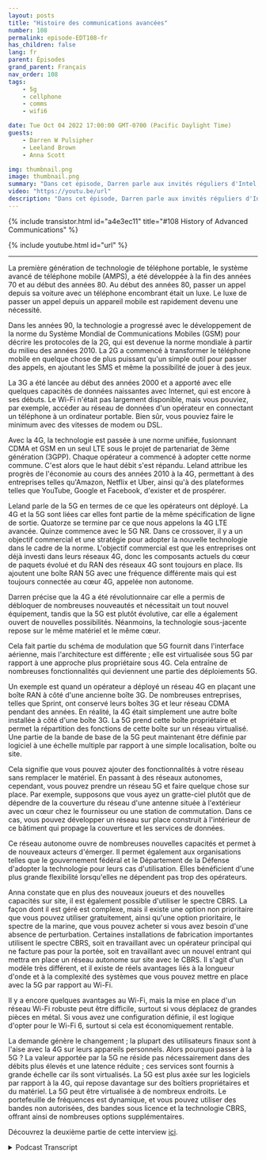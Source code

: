 ```yaml
---
layout: posts
title: "Histoire des communications avancées"
number: 108
permalink: episode-EDT108-fr
has_children: false
lang: fr
parent: Épisodes
grand_parent: Français
nav_order: 108
tags:
    - 5g
    - cellphone
    - comms
    - wifi6

date: Tue Oct 04 2022 17:00:00 GMT-0700 (Pacific Daylight Time)
guests:
    - Darren W Pulsipher
    - Leeland Brown
    - Anna Scott

img: thumbnail.png
image: thumbnail.png
summary: "Dans cet épisode, Darren parle aux invités réguliers d'Intel, Leland Brown, ingénieur principal : directeur technique des communications avancées, et Dr Anna Scott, architecte principal des technologies de pointe pour le secteur public, de l'histoire des communications avancées."
video: "https://youtu.be/url"
description: "Dans cet épisode, Darren parle aux invités réguliers d'Intel, Leland Brown, ingénieur principal : directeur technique des communications avancées, et Dr Anna Scott, architecte principal des technologies de pointe pour le secteur public, de l'histoire des communications avancées."
---
```


<div>
{% include transistor.html id="a4e3ec11" title="#108 History of Advanced Communications" %}

{% include youtube.html id="url" %}
</div>

---

La première génération de technologie de téléphone portable, le système avancé de téléphone mobile (AMPS), a été développée à la fin des années 70 et au début des années 80. Au début des années 80, passer un appel depuis sa voiture avec un téléphone encombrant était un luxe. Le luxe de passer un appel depuis un appareil mobile est rapidement devenu une nécessité.

Dans les années 90, la technologie a progressé avec le développement de la norme du Système Mondial de Communications Mobiles (GSM) pour décrire les protocoles de la 2G, qui est devenue la norme mondiale à partir du milieu des années 2010. La 2G a commencé à transformer le téléphone mobile en quelque chose de plus puissant qu'un simple outil pour passer des appels, en ajoutant les SMS et même la possibilité de jouer à des jeux.

La 3G a été lancée au début des années 2000 et a apporté avec elle quelques capacités de données naissantes avec Internet, qui est encore à ses débuts. Le Wi-Fi n'était pas largement disponible, mais vous pouviez, par exemple, accéder au réseau de données d'un opérateur en connectant un téléphone à un ordinateur portable. Bien sûr, vous pouviez faire le minimum avec des vitesses de modem ou DSL.

Avec la 4G, la technologie est passée à une norme unifiée, fusionnant CDMA et GSM en un seul LTE sous le projet de partenariat de 3ème génération (3GPP). Chaque opérateur a commencé à adopter cette norme commune. C'est alors que le haut débit s'est répandu. Leland attribue les progrès de l'économie au cours des années 2010 à la 4G, permettant à des entreprises telles qu'Amazon, Netflix et Uber, ainsi qu'à des plateformes telles que YouTube, Google et Facebook, d'exister et de prospérer.

Leland parle de la 5G en termes de ce que les opérateurs ont déployé. La 4G et la 5G sont liées car elles font partie de la même spécification de ligne de sortie. Quatorze se termine par ce que nous appelons la 4G LTE avancée. Quinze commence avec le 5G NR. Dans ce crossover, il y a un objectif commercial et une stratégie pour adopter la nouvelle technologie dans le cadre de la norme. L'objectif commercial est que les entreprises ont déjà investi dans leurs réseaux 4G, donc les composants actuels du cœur de paquets évolué et du RAN des réseaux 4G sont toujours en place. Ils ajoutent une boîte RAN 5G avec une fréquence différente mais qui est toujours connectée au cœur 4G, appelée non autonome.

Darren précise que la 4G a été révolutionnaire car elle a permis de débloquer de nombreuses nouveautés et nécessitait un tout nouvel équipement, tandis que la 5G est plutôt évolutive, car elle a également ouvert de nouvelles possibilités. Néanmoins, la technologie sous-jacente repose sur le même matériel et le même cœur.

Cela fait partie du schéma de modulation que 5G fournit dans l'interface aérienne, mais l'architecture est différente ; elle est virtualisée sous 5G par rapport à une approche plus propriétaire sous 4G. Cela entraîne de nombreuses fonctionnalités qui deviennent une partie des déploiements 5G.

Un exemple est quand un opérateur a déployé un réseau 4G en plaçant une boîte RAN à côté d'une ancienne boîte 3G. De nombreuses entreprises, telles que Sprint, ont conservé leurs boîtes 3G et leur réseau CDMA pendant des années. En réalité, la 4G était simplement une autre boîte installée à côté d'une boîte 3G. La 5G prend cette boîte propriétaire et permet la répartition des fonctions de cette boîte sur un réseau virtualisé. Une partie de la bande de base de la 5G peut maintenant être définie par logiciel à une échelle multiple par rapport à une simple localisation, boîte ou site.

Cela signifie que vous pouvez ajouter des fonctionnalités à votre réseau sans remplacer le matériel. En passant à des réseaux autonomes, cependant, vous pouvez prendre un réseau 5G et faire quelque chose sur place. Par exemple, supposons que vous ayez un gratte-ciel plutôt que de dépendre de la couverture du réseau d'une antenne située à l'extérieur avec un cœur chez le fournisseur ou une station de commutation. Dans ce cas, vous pouvez développer un réseau sur place construit à l'intérieur de ce bâtiment qui propage la couverture et les services de données.

Ce réseau autonome ouvre de nombreuses nouvelles capacités et permet à de nouveaux acteurs d'émerger. Il permet également aux organisations telles que le gouvernement fédéral et le Département de la Défense d'adopter la technologie pour leurs cas d'utilisation. Elles bénéficient d'une plus grande flexibilité lorsqu'elles ne dépendent pas trop des opérateurs.

Anna constate que en plus des nouveaux joueurs et des nouvelles capacités sur site, il est également possible d'utiliser le spectre CBRS. La façon dont il est géré est complexe, mais il existe une option non prioritaire que vous pouvez utiliser gratuitement, ainsi qu'une option prioritaire, le spectre de la marine, que vous pouvez acheter si vous avez besoin d'une absence de perturbation. Certaines installations de fabrication importantes utilisent le spectre CBRS, soit en travaillant avec un opérateur principal qui ne facture pas pour la portée, soit en travaillant avec un nouvel entrant qui mettra en place un réseau autonome sur site avec le CBRS. Il s'agit d'un modèle très différent, et il existe de réels avantages liés à la longueur d'onde et à la complexité des systèmes que vous pouvez mettre en place avec la 5G par rapport au Wi-Fi.

Il y a encore quelques avantages au Wi-Fi, mais la mise en place d'un réseau Wi-Fi robuste peut être difficile, surtout si vous déplacez de grandes pièces en métal. Si vous avez une configuration définie, il est logique d'opter pour le Wi-Fi 6, surtout si cela est économiquement rentable.

La demande génère le changement ; la plupart des utilisateurs finaux sont à l'aise avec la 4G sur leurs appareils personnels. Alors pourquoi passer à la 5G ? La valeur apportée par la 5G ne réside pas nécessairement dans des débits plus élevés et une latence réduite ; ces services sont fournis à grande échelle car ils sont virtualisés. La 5G est plus axée sur les logiciels par rapport à la 4G, qui repose davantage sur des boîtiers propriétaires et du matériel. La 5G peut être virtualisée à de nombreux endroits. Le portefeuille de fréquences est dynamique, et vous pouvez utiliser des bandes non autorisées, des bandes sous licence et la technologie CBRS, offrant ainsi de nombreuses options supplémentaires.

Découvrez la deuxième partie de cette interview [ici](episode-EDT109).



<details>
<summary> Podcast Transcript </summary>

<p></p>

</details>
